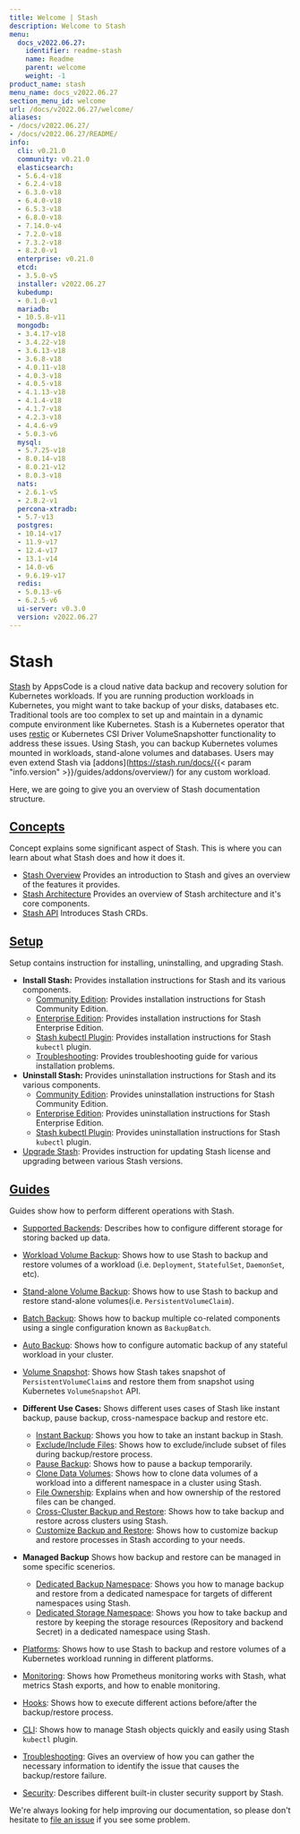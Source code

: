 ```yaml
---
title: Welcome | Stash
description: Welcome to Stash
menu:
  docs_v2022.06.27:
    identifier: readme-stash
    name: Readme
    parent: welcome
    weight: -1
product_name: stash
menu_name: docs_v2022.06.27
section_menu_id: welcome
url: /docs/v2022.06.27/welcome/
aliases:
- /docs/v2022.06.27/
- /docs/v2022.06.27/README/
info:
  cli: v0.21.0
  community: v0.21.0
  elasticsearch:
  - 5.6.4-v18
  - 6.2.4-v18
  - 6.3.0-v18
  - 6.4.0-v18
  - 6.5.3-v18
  - 6.8.0-v18
  - 7.14.0-v4
  - 7.2.0-v18
  - 7.3.2-v18
  - 8.2.0-v1
  enterprise: v0.21.0
  etcd:
  - 3.5.0-v5
  installer: v2022.06.27
  kubedump:
  - 0.1.0-v1
  mariadb:
  - 10.5.8-v11
  mongodb:
  - 3.4.17-v18
  - 3.4.22-v18
  - 3.6.13-v18
  - 3.6.8-v18
  - 4.0.11-v18
  - 4.0.3-v18
  - 4.0.5-v18
  - 4.1.13-v18
  - 4.1.4-v18
  - 4.1.7-v18
  - 4.2.3-v18
  - 4.4.6-v9
  - 5.0.3-v6
  mysql:
  - 5.7.25-v18
  - 8.0.14-v18
  - 8.0.21-v12
  - 8.0.3-v18
  nats:
  - 2.6.1-v5
  - 2.8.2-v1
  percona-xtradb:
  - 5.7-v13
  postgres:
  - 10.14-v17
  - 11.9-v17
  - 12.4-v17
  - 13.1-v14
  - 14.0-v6
  - 9.6.19-v17
  redis:
  - 5.0.13-v6
  - 6.2.5-v6
  ui-server: v0.3.0
  version: v2022.06.27
---
```


# Stash

[Stash](https://stash.run) by AppsCode is a cloud native data backup and recovery solution for Kubernetes workloads. If you are running production workloads in Kubernetes, you might want to take backup of your disks, databases etc. Traditional tools are too complex to set up and maintain in a dynamic compute environment like Kubernetes. Stash is a Kubernetes operator that uses [restic](https://github.com/restic/restic) or Kubernetes CSI Driver VolumeSnapshotter functionality to address these issues. Using Stash, you can backup Kubernetes volumes mounted in workloads, stand-alone volumes and databases. Users may even extend Stash via [addons](https://stash.run/docs/{{< param "info.version" >}}/guides/addons/overview/) for any custom workload.

Here, we are going to give you an overview of Stash documentation structure.

## [Concepts](/docs/v2022.06.27/concepts/)

Concept explains some significant aspect of Stash. This is where you can learn about what Stash does and how it does it.

- [Stash Overview](/docs/v2022.06.27/concepts/what-is-stash/overview) Provides an introduction to Stash and gives an overview of the features it provides.
- [Stash Architecture](/docs/v2022.06.27/concepts/what-is-stash/architecture) Provides an overview of Stash architecture and it's core components.
- [Stash API](/docs/v2022.06.27/concepts/crds/repository) Introduces Stash CRDs.

## [Setup](/docs/v2022.06.27/setup/)

Setup contains instruction for installing, uninstalling, and upgrading Stash.

- **Install Stash:** Provides installation instructions for Stash and its various components.
  - [Community Edition](/docs/v2022.06.27/setup/install/community): Provides installation instructions for Stash Community Edition.
  - [Enterprise Edition](/docs/v2022.06.27/setup/install/enterprise): Provides installation instructions for Stash Enterprise Edition.
  - [Stash kubectl Plugin](/docs/v2022.06.27/setup/install/kubectl_plugin): Provides installation instructions for Stash `kubectl` plugin.
  - [Troubleshooting](/docs/v2022.06.27/setup/install/troubleshoting): Provides troubleshooting guide for various installation problems.
- **Uninstall Stash:** Provides uninstallation instructions for Stash and its various components.
  - [Community Edition](/docs/v2022.06.27/setup/uninstall/community): Provides uninstallation instructions for Stash Community Edition.
  - [Enterprise Edition](/docs/v2022.06.27/setup/uninstall/enterprise): Provides uninstallation instructions for Stash Enterprise Edition.
  - [Stash kubectl Plugin](/docs/v2022.06.27/setup/uninstall/kubectl_plugin): Provides uninstallation instructions for Stash `kubectl` plugin.
- [Upgrade Stash](/docs/v2022.06.27/setup/upgrade/): Provides instruction for updating Stash license and upgrading between various Stash versions.

## [Guides](/docs/v2022.06.27/guides/)

Guides show how to perform different operations with Stash.

- [Supported Backends](/docs/v2022.06.27/guides/backends/overview): Describes how to configure different storage for storing backed up data.
- [Workload Volume Backup](/docs/v2022.06.27/guides/workloads/overview): Shows how to use Stash to backup and restore volumes of a workload (i.e. `Deployment`, `StatefulSet`, `DaemonSet`, etc).
- [Stand-alone Volume Backup](/docs/v2022.06.27/guides/volumes/overview): Shows how to use Stash to backup and restore stand-alone volumes(i.e. `PersistentVolumeClaim`).
- [Batch Backup](/docs/v2022.06.27/guides/batch-backup/overview): Shows how to backup multiple co-related components using a single configuration known as `BackupBatch`.
- [Auto Backup](/docs/v2022.06.27/guides/auto-backup/overview): Shows how to configure automatic backup of any stateful workload in your cluster.
- [Volume Snapshot](/docs/v2022.06.27/guides/volumesnapshot/overview/): Shows how Stash takes snapshot of `PersistentVolumeClaim`s and restore them from snapshot using Kubernetes `VolumeSnapshot` API.

- **Different Use Cases:**
Shows different uses cases of Stash like instant backup, pause backup, cross-namespace backup and restore etc.

  - [Instant Backup](/docs/v2022.06.27/guides/use-cases/instant-backup): Shows you how to take an instant backup in Stash.
  - [Exclude/Include Files](/docs/v2022.06.27/guides/use-cases/exclude-include-files/): Shows how to exclude/include subset of files during backup/restore process.
  - [Pause Backup](/docs/v2022.06.27/guides/use-cases/pause-backup): Shows how to pause a backup temporarily.
  - [Clone Data Volumes](/docs/v2022.06.27/guides/use-cases/clone-pvc): Shows how to clone data volumes of a workload into a different namespace in a cluster using Stash.
  - [File Ownership](/docs/v2022.06.27/guides/use-cases/ownership): Explains when and how ownership of the restored files can be changed.
  - [Cross-Cluster Backup and Restore](/docs/v2022.06.27/guides/use-cases/cross-cluster-backup/): Shows how to take backup and restore across clusters using Stash.
  - [Customize Backup and Restore](/docs/v2022.06.27/guides/use-cases/customize-backup-restore/): Shows how to customize backup and restore processes in Stash according to your needs.

- **Managed Backup**
Shows how backup and restore can be managed in some specific scenerios.
  - [Dedicated Backup Namespace](/docs/v2022.06.27/guides/managed-backup/dedicated-backup-namespace/): Shows you how to manage backup and restore from a dedicated namespace for targets of different namespaces using Stash.
  - [Dedicated Storage Namespace](/docs/v2022.06.27/guides/managed-backup/dedicated-storage-namespace/): Shows you how to take backup and restore by keeping the storage resources (Repository and backend Secret) in a dedicated namespace using Stash.

- [Platforms](/docs/v2022.06.27/guides/platforms/eks-irsa/): Shows how to use Stash to backup and restore volumes of a Kubernetes workload running in different platforms.
- [Monitoring](/docs/v2022.06.27/guides/monitoring/overview/): Shows how Prometheus monitoring works with Stash, what metrics Stash exports, and how to enable monitoring.
- [Hooks](/docs/v2022.06.27/guides/hooks/overview/): Shows how to execute different actions before/after the backup/restore process.
- [CLI](/docs/v2022.06.27/guides/cli/cli): Shows how to manage Stash objects quickly and easily using Stash `kubectl` plugin.
- [Troubleshooting](/docs/v2022.06.27/guides/troubleshooting/how-to-troubleshoot/): Gives an overview of how you can gather the necessary information to identify the issue that causes the backup/restore failure.
- [Security](/docs/v2022.06.27/guides/security/rbac): Describes different built-in cluster security support by Stash.

We're always looking for help improving our documentation, so please don't hesitate to [file an issue](https://github.com/stashed/project/issues/new) if you see some problem.
